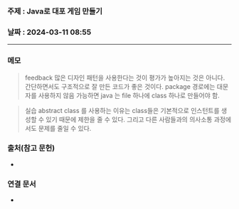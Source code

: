 ### 주제 : Java로 대포 게임 만들기

### 날짜 : 2024-03-11 08:55
----
### 메모
> feedback
> 많은 디자인 패턴을 사용한다는 것이 평가가 높아지는 것은 아니다.
> 간단하면서도 구조적으로 잘 만든 코드가 좋은 것이다.
> package 경로에는 대문자를 사용하지 않음
> 가능하면 java 는 file 하나에 class 하나로 만들어야 함.

> 실습
> abstract class 를 사용하는 이유는 class들은 기본적으로 인스턴트를 생성할 수 있기 때문에 제한을 줄 수 있다.
> 그리고 다른 사람들과의 의사소통 과정에서도 문제를 줄일 수 있다.
> 
### 출처(참고 문헌)
-

### 연결 문서
-
